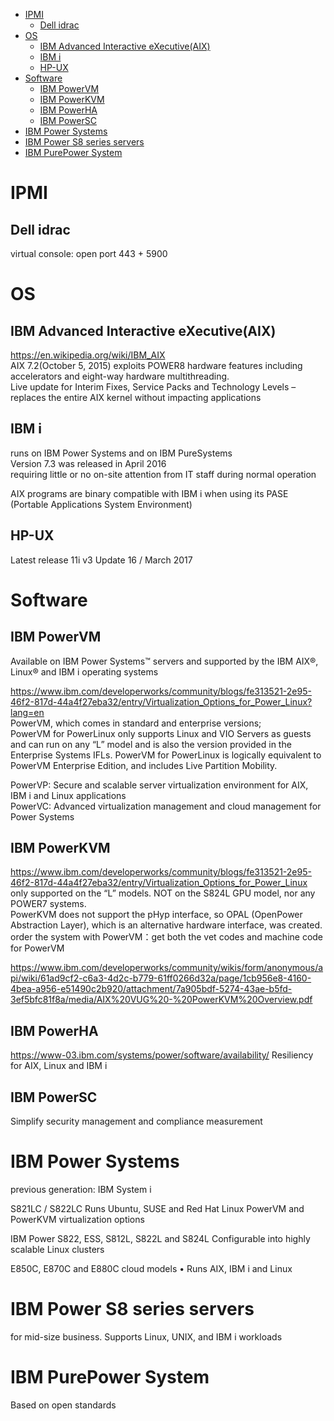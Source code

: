 <!-- TOC -->

- [IPMI](#ipmi)
    - [Dell idrac](#dell-idrac)
- [OS](#os)
    - [IBM Advanced Interactive eXecutive(AIX)](#ibm-advanced-interactive-executiveaix)
    - [IBM i](#ibm-i)
    - [HP-UX](#hp-ux)
- [Software](#software)
    - [IBM PowerVM](#ibm-powervm)
    - [IBM PowerKVM](#ibm-powerkvm)
    - [IBM PowerHA](#ibm-powerha)
    - [IBM PowerSC](#ibm-powersc)
- [IBM Power Systems](#ibm-power-systems)
- [IBM Power S8 series servers](#ibm-power-s8-series-servers)
- [IBM PurePower System](#ibm-purepower-system)

<!-- /TOC -->

# IPMI
## Dell idrac
virtual console: open port 443 + 5900

# OS
## IBM Advanced Interactive eXecutive(AIX)
https://en.wikipedia.org/wiki/IBM_AIX  
AIX 7.2(October 5, 2015) exploits POWER8 hardware features including accelerators and eight-way hardware multithreading.  
Live update for Interim Fixes, Service Packs and Technology Levels – replaces the entire AIX kernel without impacting applications  

## IBM i
runs on IBM Power Systems and on IBM PureSystems  
Version 7.3 was released in April 2016  
requiring little or no on-site attention from IT staff during normal operation

AIX programs are binary compatible with IBM i when using its PASE (Portable Applications System Environment)

## HP-UX
Latest release	11i v3 Update 16 / March 2017  

# Software
## IBM PowerVM
Available on IBM Power Systems™ servers and supported by the IBM AIX®, Linux® and IBM i operating systems

https://www.ibm.com/developerworks/community/blogs/fe313521-2e95-46f2-817d-44a4f27eba32/entry/Virtualization_Options_for_Power_Linux?lang=en  
PowerVM, which comes in standard and enterprise versions;  
PowerVM for PowerLinux only supports Linux and VIO Servers as guests and can run on any “L” model and is also the version provided in the Enterprise Systems IFLs.  PowerVM for PowerLinux is logically equivalent to PowerVM Enterprise Edition, and includes Live Partition Mobility.

PowerVP: Secure and scalable server virtualization environment for AIX, IBM i and Linux applications  
PowerVC: Advanced virtualization management and cloud management for Power Systems

## IBM PowerKVM
https://www.ibm.com/developerworks/community/blogs/fe313521-2e95-46f2-817d-44a4f27eba32/entry/Virtualization_Options_for_Power_Linux
only supported on the “L” models. NOT on the S824L GPU model, nor any POWER7 systems.  
PowerKVM does not support the pHyp interface, so OPAL (OpenPower Abstraction Layer), which is an alternative hardware interface, was created.  
order the system with PowerVM：get both the vet codes and machine code for PowerVM

https://www.ibm.com/developerworks/community/wikis/form/anonymous/api/wiki/61ad9cf2-c6a3-4d2c-b779-61ff0266d32a/page/1cb956e8-4160-4bea-a956-e51490c2b920/attachment/7a905bdf-5274-43ae-b5fd-3ef5bfc81f8a/media/AIX%20VUG%20-%20PowerKVM%20Overview.pdf

## IBM PowerHA
https://www-03.ibm.com/systems/power/software/availability/
Resiliency for AIX, Linux and IBM i  

## IBM PowerSC
Simplify security management and compliance measurement

# IBM Power Systems
previous generation: IBM System i

S821LC / S822LC
Runs Ubuntu, SUSE and Red Hat Linux
PowerVM and PowerKVM virtualization options

IBM Power S822, ESS, S812L, S822L and S824L
Configurable into highly scalable Linux clusters

E850C, E870C and E880C cloud models
• Runs AIX, IBM i and Linux

# IBM Power S8 series servers
for mid-size business.
Supports Linux, UNIX, and IBM i workloads

# IBM PurePower System
Based on open standards